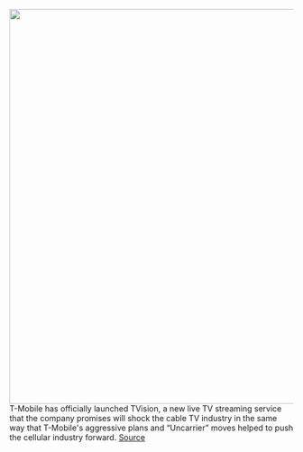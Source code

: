 <img src='https://cdn.vox-cdn.com/thumbor/mbOFho0ezbASsDK-2DUCDwi9YA4=/0x0:2388x1668/1200x800/filters:focal(1003x643:1385x1025)/cdn.vox-cdn.com/uploads/chorus_image/image/67730564/image3.0.png' width='700px' /><br/>
T-Mobile has officially launched TVision, a new live TV streaming service that the company promises will shock the cable TV industry in the same way that T-Mobile's aggressive plans and “Uncarrier” moves helped to push the cellular industry forward.
<a href='https://www.theverge.com/21541991/t-mobile-tvision-hands-on-shows-movies-live-tv-streaming-app-price'> Source <a/>